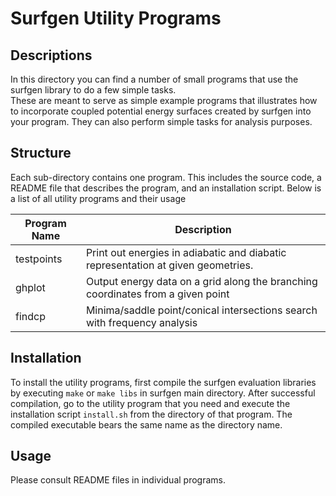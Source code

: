 Surfgen Utility Programs
========================

Descriptions
------------

In this directory you can find a number of small programs that use the surfgen library to do a few simple tasks.  
These are meant to serve as simple example programs that illustrates how to incorporate coupled potential energy
surfaces created by surfgen into your program.  They can also perform simple tasks for analysis purposes.

Structure
---------

Each sub-directory contains one program.  This includes the source code, a README file that describes the program,
and an installation script.  Below is a list of all utility programs and their usage

|  Program Name     |  Description                            
| ----------------- | --------------------------------------- 
|  testpoints       | Print out energies in adiabatic and diabatic representation at given geometries. 
|  ghplot           | Output energy data on a grid along the branching coordinates from a given point  
|  findcp           | Minima/saddle point/conical intersections search with frequency analysis         

Installation
------------

To install the utility programs, first compile the surfgen evaluation libraries by executing `make` or `make libs`
in surfgen main directory.   After successful compilation, go to the utility program that you need and execute the
installation script `install.sh` from the directory of that program.  The compiled executable bears the same name as the directory name.

Usage
-----

Please consult README files in individual programs.
